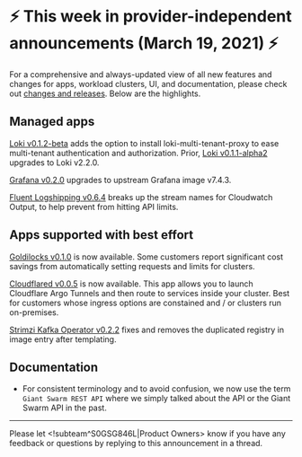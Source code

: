 # :zap: This week in provider-independent announcements (March 19, 2021) :zap:

For a comprehensive and always-updated view of all new features and changes for apps, workload clusters, UI, and documentation, please check out [changes and releases](https://docs.giantswarm.io/changes/). Below are the highlights.

## Managed apps

[Loki v0.1.2-beta](https://docs.giantswarm.io/changes/managed-apps/loki-app/v0.1.2-beta/) adds the option to install loki-multi-tenant-proxy to ease multi-tenant authentication and authorization. Prior, [Loki v0.1.1-alpha2](https://docs.giantswarm.io/changes/managed-apps/loki-app/v0.1.1-alpha2/) upgrades to Loki v2.2.0.

[Grafana v0.2.0](https://docs.giantswarm.io/changes/managed-apps/grafana-app/v0.2.0/) upgrades to upstream Grafana image v7.4.3.

[Fluent Logshipping v0.6.4](https://docs.giantswarm.io/changes/playground-apps/fluent-logshipping-app/v0.6.4/) breaks up the stream names for Cloudwatch Output, to help prevent from hitting API limits.

## Apps supported with best effort

[Goldilocks v0.1.0](https://docs.giantswarm.io/changes/managed-apps/goldilocks-app/v0.1.0/) is now available. Some customers report significant cost savings from automatically setting requests and limits for clusters.

[Cloudflared v0.0.5](https://docs.giantswarm.io/changes/managed-apps/cloudflared-app/v0.0.5/) is now available. This app allows you to launch Cloudflare Argo Tunnels and then route to services inside your cluster. Best for customers whose ingress options are constained and / or clusters run on-premises.

[Strimzi Kafka Operator v0.2.2](https://docs.giantswarm.io/changes/playground-apps/strimzi-kafka-operator-app/v0.2.2/) fixes and removes the duplicated registry in image entry after templating.

## Documentation

- For consistent terminology and to avoid confusion, we now use the term `Giant Swarm REST API` where we simply talked about the API or the Giant Swarm API in the past.

---
Please let <!subteam^S0GSG846L|Product Owners> know if you have any feedback or questions by replying to this announcement in a thread.
